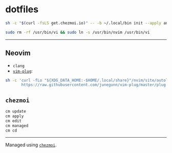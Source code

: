 # dotfiles

```sh
sh -c "$(curl -fsLS get.chezmoi.io)" -- -b ~/.local/bin init --apply andygeorge && ln -s ~/.local/bin/chezmoi ~/.local/bin/cm
```

```sh
sudo rm -rf /usr/bin/vi && sudo ln -s /usr/bin/nvim /usr/bin/vi
```

----

## Neovim

- `clang`
- [`vim-plug`](https://github.com/junegunn/vim-plug#unix-linux):
```sh
sh -c 'curl -fLo "${XDG_DATA_HOME:-$HOME/.local/share}"/nvim/site/autoload/plug.vim --create-dirs \
       https://raw.githubusercontent.com/junegunn/vim-plug/master/plug.vim'
```

## `chezmoi`

```sh
cm update
cm apply
cm edit
cm managed
cm cd
```

----
Managed using [`chezmoi`](https://www.chezmoi.io).

